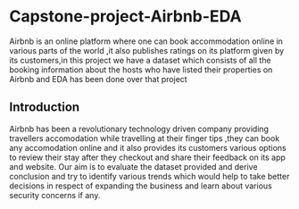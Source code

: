 # Capstone-project-Airbnb-EDA
Airbnb is an online platform where one can book accommodation online in various parts of the world ,it also publishes ratings on its platform given by its customers,in this project we have a dataset which consists of all the booking information about the hosts who have listed their properties on Airbnb and EDA has been done over that project 

## **Introduction**


Airbnb has been a revolutionary technology driven company providing travellers accomodation while travelling at their finger tips ,they can book any accomodation online and it also provides its customers various options to review their stay after they checkout and share their feedback on its app and website. Our aim is to evaluate the dataset provided and derive conclusion and try to identify various trends which would help to take better decisions in respect of expanding the business and learn about various security concerns if any.


                      
